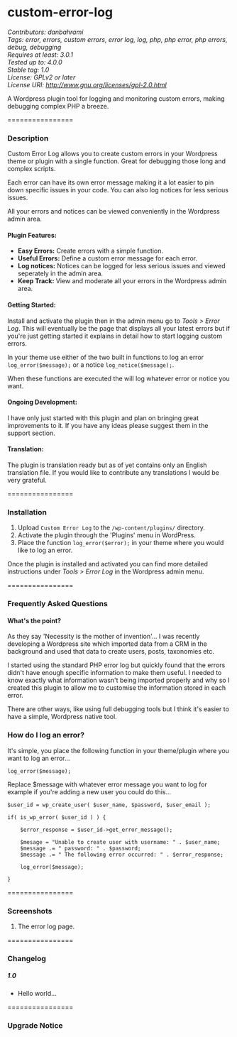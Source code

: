 custom-error-log
================

*Contributors: danbahrami*<br/>
*Tags: error, errors, custom errors, error log, log, php, php error, php errors, debug, debugging*<br/>
*Requires at least: 3.0.1*<br/>
*Tested up to: 4.0.0*<br/>
*Stable tag: 1.0*<br/>
*License: GPLv2 or later*<br/>
*License URI: http://www.gnu.org/licenses/gpl-2.0.html*

A Wordpress plugin tool for logging and monitoring custom errors, making debugging complex PHP a breeze.

================

### Description ###

Custom Error Log allows you to create custom errors in your Wordpress theme or plugin with a single function. Great for debugging those long and complex scripts.

Each error can have its own error message making it a lot easier to pin down specific issues in your code. You can also log notices for less serious issues.

All your errors and notices can be viewed conveniently in the Wordpress admin area.

#### Plugin Features: ####
* **Easy Errors:** Create errors with a simple function.
* **Useful Errors:** Define a custom error message for each error.
* **Log notices:** Notices can be logged for less serious issues and viewed seperately in the admin area.
* **Keep Track:** View and moderate all your errors in the Wordpress admin area.

#### Getting Started: ####
Install and activate the plugin then in the admin menu go to *Tools > Error Log*. This will eventually be the page that displays all your latest errors but if you're just getting started it explains in detail how to start logging custom errors.

In your theme use either of the two built in functions to log an error `log_error($message);` or a notice `log_notice($message);`.

When these functions are executed the will log whatever error or notice you want.

#### Ongoing Development: ####
I have only just started with this plugin and plan on bringing great improvements to it. If you have any ideas please suggest them in the support section.

#### Translation: ####
The plugin is translation ready but as of yet contains only an English translation file. If you would like to contribute any translations I would be very grateful.

================

### Installation ###

1. Upload `Custom Error Log` to the `/wp-content/plugins/` directory.
2. Activate the plugin through the 'Plugins' menu in WordPress.
3. Place the function `log_error($error);` in your theme where you would like to log an error.

Once the plugin is installed and activated you can find more detailed instructions under *Tools > Error Log* in the Wordpress admin menu.

================

### Frequently Asked Questions ###

#### What's the point? ####

As they say 'Necessity is the mother of invention'... I was recently developing a Wordpress site which imported data from a CRM in the background and used that data to create users, posts, taxonomies etc.

I started using the standard PHP error log but quickly found that the errors didn't have enough specific information to make them useful. I needed to know exactly what information wasn't being imported properly and why so I created this plugin to allow me to customise the information stored in each error.

There are other ways, like using full debugging tools but I think it's easier to have a simple, Wordpress native tool.

### How do I log an error? ###

It's simple, you place the following function in your theme/plugin where you want to log an error...

`log_error($message);`

Replace $message with whatever error message you want to log for example if you're adding a new user you could do this...

```
$user_id = wp_create_user( $user_name, $password, $user_email );

if( is_wp_error( $user_id ) ) {

    $error_response = $user_id->get_error_message();
    
    $mesage = "Unable to create user with username: " . $user_name;
    $message .= " password: " . $password;
    $message .= " The following error occurred: " . $error_response;
    
    log_error($message);
    
}
```

================

### Screenshots ###

1. The error log page.

================

### Changelog ###

##### 1.0 #####
* Hello world...

================

### Upgrade Notice ###
